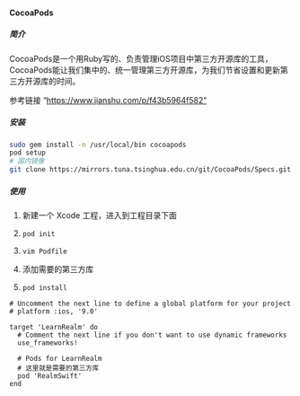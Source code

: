

#### CocoaPods 

##### 简介

CocoaPods是一个用Ruby写的、负责管理iOS项目中第三方开源库的工具，CocoaPods能让我们集中的、统一管理第三方开源库，为我们节省设置和更新第三方开源库的时间。

参考链接 “https://www.jianshu.com/p/f43b5964f582”

##### 安装

```sh
sudo gem install -n /usr/local/bin cocoapods
pod setup
# 国内镜像
git clone https://mirrors.tuna.tsinghua.edu.cn/git/CocoaPods/Specs.git  ~/.cocoapods/repos/trunk
```



##### 使用

1. 新建一个 Xcode 工程，进入到工程目录下面
2. `pod init`
3. `vim Podfile`
4. 添加需要的第三方库

5. `pod install`



```
# Uncomment the next line to define a global platform for your project
# platform :ios, '9.0'

target 'LearnRealm' do
  # Comment the next line if you don't want to use dynamic frameworks
  use_frameworks!
	
  # Pods for LearnRealm
  # 这里就是需要的第三方库
  pod 'RealmSwift'
end
```

